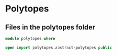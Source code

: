 # Polytopes

## Files in the polytopes folder

```agda
module polytopes where

open import polytopes.abstract-polytopes public
```
